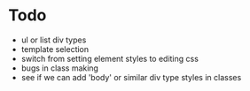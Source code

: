 

# Todo
- ul or list div types
- template selection
- switch from setting element styles to editing css
- bugs in class making
- see if we can add 'body' or similar div type styles in classes


